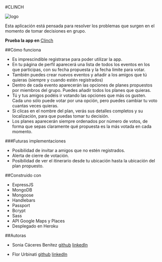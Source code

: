#CLINCH 

![logo](https://res.cloudinary.com/flor-i-ronhack/image/upload/c_scale,h_60/v1575028909/clinch/clinch-01_quhhcu.png)



Esta aplicación está pensada para resolver los problemas que surgen en el momento de tomar decisiones en grupo.  

**Prueba la app en**  [Clinch]( https://clinch-ironhack.herokuapp.com)


##Cómo funciona

+ Es imprescindible registrarse para poder utilizar la app.
+ En tu página de perfil aparecerá una lista de todos los eventos en los que participas, con su fecha propuesta y la fecha límite para votar.
+ También puedes crear nuevos eventos y añadir a los amigos que tú quieras (siempre y cuando estén registrados)
+ Dentro de cada evento aparecerán las opciones de planes propuestos por miembros del grupo. Puedes añadir todos los planes que quieras.
+ Tú y tus amigos podéis ir votando las opciones que más os gusten. Cada uno sólo puede votar por una opción, pero puedes cambiar tu voto cuantas veces quieras.
+ Si clicas en el nombre del plan, verás sus detalles completos y su localización, para que puedas tomar tu decisión.
+ Los planes aparecerán siempre ordenados por número de votos, de forma que sepas claramente qué propuesta es la más votada en cada momento.

###Futuras implementaciones

+ Posibilidad de invitar a amigos que no estén registrados.
+ Alerta de cierre de votación.
+ Posibilidad de ver el itinerario desde tu ubicación hasta la ubicación del plan propuesto.

##Construido con

+ ExpressJS
+ MongoDB
+ Mongoose
+ Handlebars
+ Passport
+ Bcrypt
+ Sass
+ API Google Maps y Places
+ Desplegado en Heroku 

##Autoras

+ Sonia Cáceres Benítez
[github](https://github.com/soniacb88)
[linkedIn](https://www.linkedin.com/in/soniac%C3%A1ceresben%C3%ADtez/)

+ Flor Urbinati
[github](https://github.com/flor-u)
[linkedIn](https://www.linkedin.com/in/florenciaurbinati/)
